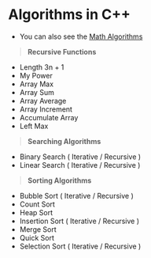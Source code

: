# Algorithms in C++

* You can also see the [Math Algorithms](https://github.com/Ali-Elshorpagi/math_algorithms)

> **Recursive Functions**
   - Length 3n + 1
   - My Power
   - Array Max
   - Array Sum
   - Array Average
   - Array Increment
   - Accumulate Array
   - Left Max 

> **Searching Algorithms**
   - Binary Search ( Iterative / Recursive )
   - Linear Search ( Iterative / Recursive )

> **Sorting Algorithms**
   - Bubble Sort ( Iterative / Recursive )
   - Count Sort
   - Heap Sort
   - Insertion Sort ( Iterative / Recursive )
   - Merge Sort
   - Quick Sort
   - Selection Sort ( Iterative / Recursive )
  

    
